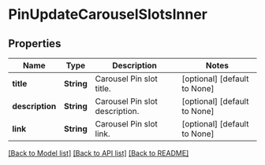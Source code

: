 # PinUpdateCarouselSlotsInner

## Properties
Name | Type | Description | Notes
------------ | ------------- | ------------- | -------------
**title** | **String** | Carousel Pin slot title. | [optional] [default to None]
**description** | **String** | Carousel Pin slot description. | [optional] [default to None]
**link** | **String** | Carousel Pin slot link. | [optional] [default to None]

[[Back to Model list]](../README.md#documentation-for-models) [[Back to API list]](../README.md#documentation-for-api-endpoints) [[Back to README]](../README.md)


